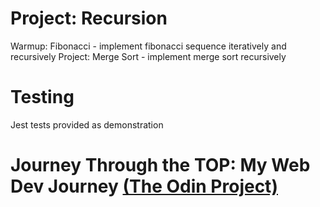 # Project: Recursion
Warmup: Fibonacci - implement fibonacci sequence iteratively and recursively
Project: Merge Sort - implement merge sort recursively

# Testing
Jest tests provided as demonstration

# Journey Through the TOP: My Web Dev Journey [(The Odin Project)](https://theodinproject.com/)
